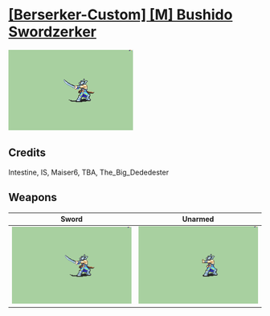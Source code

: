 # [\[Berserker-Custom\] \[M\] Bushido Swordzerker](./)

<img src="./1.%20Sword/Sword_000.png" alt="[Berserker-Custom] [M] Bushido Swordzerker standing" />

## Credits

Intestine, IS, Maiser6, TBA, The_Big_Dededester

## Weapons


|Sword |Unarmed |
|  :---: | :---: |
| <img alt="Sword animation" src="./1.%20Sword/Sword.gif" /> | <img alt="Unarmed animation" src="./8.%20Unarmed/Unarmed.gif" /> |
